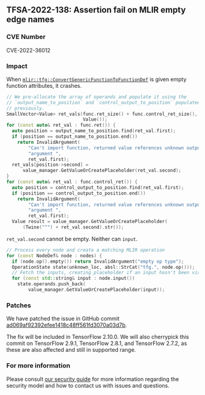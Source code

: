 ## TFSA-2022-138: Assertion fail on MLIR empty edge names

### CVE Number
CVE-2022-36012

### Impact
When [`mlir::tfg::ConvertGenericFunctionToFunctionDef`](https://github.com/tensorflow/tensorflow/blob/master/tensorflow/core/ir/importexport/functiondef_import.cc) is given empty function attributes, it crashes.
```cpp
// We pre-allocate the array of operands and populate it using the
// `output_name_to_position` and `control_output_to_position` populated
// previously.
SmallVector<Value> ret_vals(func.ret_size() + func.control_ret_size(),
                            Value());
for (const auto& ret_val : func.ret()) {
  auto position = output_name_to_position.find(ret_val.first);
  if (position == output_name_to_position.end())
    return InvalidArgument(
        "Can't import function, returned value references unknown output "
        "argument ",
        ret_val.first);
  ret_vals[position->second] =
      value_manager.GetValueOrCreatePlaceholder(ret_val.second);
}
for (const auto& ret_val : func.control_ret()) {
  auto position = control_output_to_position.find(ret_val.first);
  if (position == control_output_to_position.end())
    return InvalidArgument(
        "Can't import function, returned value references unknown output "
        "argument ",
        ret_val.first);
  Value result = value_manager.GetValueOrCreatePlaceholder(
      (Twine("^") + ret_val.second).str());
```
`ret_val.second` cannot be empty. Neither can `input`.
```cpp
// Process every node and create a matching MLIR operation
for (const NodeDef& node : nodes) {
  if (node.op().empty()) return InvalidArgument("empty op type");
  OperationState state(unknown_loc, absl::StrCat("tfg.", node.op()));
  // Fetch the inputs, creating placeholder if an input hasn't been visited.
  for (const std::string& input : node.input())
    state.operands.push_back(
        value_manager.GetValueOrCreatePlaceholder(input));
```


### Patches
We have patched the issue in GitHub commit [ad069af92392efee1418c48ff561fd3070a03d7b](https://github.com/tensorflow/tensorflow/commit/ad069af92392efee1418c48ff561fd3070a03d7b).

The fix will be included in TensorFlow 2.10.0. We will also cherrypick this commit on TensorFlow 2.9.1, TensorFlow 2.8.1, and TensorFlow 2.7.2, as these are also affected and still in supported range.


### For more information
Please consult [our security guide](https://github.com/tensorflow/tensorflow/blob/master/SECURITY.md) for more information regarding the security model and how to contact us with issues and questions.

